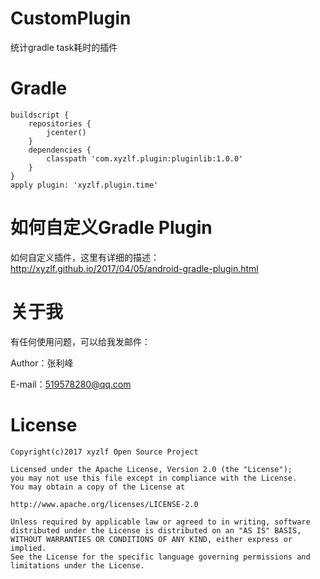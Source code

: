# CustomPlugin
统计gradle task耗时的插件

# Gradle

	buildscript {
        repositories {
            jcenter()
        }
        dependencies {
            classpath 'com.xyzlf.plugin:pluginlib:1.0.0'
        }
    }
    apply plugin: 'xyzlf.plugin.time'


# 如何自定义Gradle Plugin

如何自定义插件，这里有详细的描述：http://xyzlf.github.io/2017/04/05/android-gradle-plugin.html


# 关于我
有任何使用问题，可以给我发邮件：

Author：张利峰

E-mail：519578280@qq.com

# License

    Copyright(c)2017 xyzlf Open Source Project

    Licensed under the Apache License, Version 2.0 (the "License");
    you may not use this file except in compliance with the License.
    You may obtain a copy of the License at

    http://www.apache.org/licenses/LICENSE-2.0

    Unless required by applicable law or agreed to in writing, software
    distributed under the License is distributed on an "AS IS" BASIS,
    WITHOUT WARRANTIES OR CONDITIONS OF ANY KIND, either express or implied.
    See the License for the specific language governing permissions and
    limitations under the License.